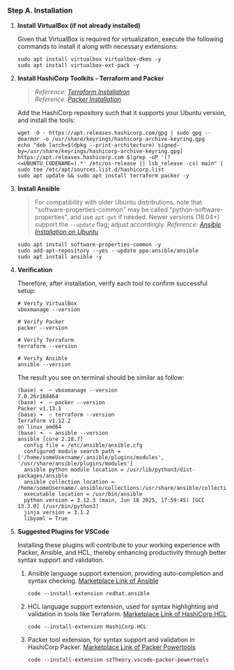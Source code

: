 
### Step A. Installation

1. **Install VirtualBox (if not already installed)**

    Given that VirtualBox is required for virtualization, execute the following commands to install it along with necessary extensions:

    ```shell
    sudo apt install virtualbox virtualbox-dkms -y
    sudo apt install virtualbox-ext-pack -y
    ```

2. **Install HashiCorp Toolkits - Terraform and Packer**

    > *Reference: [Terraform Installation](https://developer.hashicorp.com/terraform/install)*  
    > *Reference: [Packer Installation](https://developer.hashicorp.com/packer/install)*

    Add the HashiCorp repository such that it supports your Ubuntu version, and install the tools:

    ```shell
    wget -O - https://apt.releases.hashicorp.com/gpg | sudo gpg --dearmor -o /usr/share/keyrings/hashicorp-archive-keyring.gpg
    echo "deb [arch=$(dpkg --print-architecture) signed-by=/usr/share/keyrings/hashicorp-archive-keyring.gpg] https://apt.releases.hashicorp.com $(grep -oP '(?<=UBUNTU_CODENAME=).*' /etc/os-release || lsb_release -cs) main" | sudo tee /etc/apt/sources.list.d/hashicorp.list
    sudo apt update && sudo apt install terraform packer -y
    ```

3. **Install Ansible**

    > For compatibility with older Ubuntu distributions, note that "software-properties-common" may be called "python-software-properties", and use `apt-get` if needed. Newer versions (18.04+) support the `--update` flag; adjust accordingly.
    > *Reference: [Ansible Installation on Ubuntu](https://docs.ansible.com/ansible/latest/installation_guide/installation_distros.html#installing-ansible-on-ubuntu)*

    ```shell
    sudo apt install software-properties-common -y
    sudo add-apt-repository --yes --update ppa:ansible/ansible
    sudo apt install ansible -y
    ```

4. **Verification**

    Therefore, after installation, verify each tool to confirm successful setup:

    ```shell
    # Verify VirtualBox
    vboxmanage --version

    # Verify Packer
    packer --version

    # Verify Terraform
    terraform --version

    # Verify Ansible
    ansible --version
    ```

    The result you see on terminal should be similar as follow:
   
    ```text
    (base) ➜  ~ vboxmanage --version
    7.0.26r168464
    (base) ➜  ~ packer --version
    Packer v1.13.1
    (base) ➜  ~ terraform --version
    Terraform v1.12.2
    on linux_amd64
    (base) ➜  ~ ansible --version
    ansible [core 2.18.7]
      config file = /etc/ansible/ansible.cfg
      configured module search path = ['/home/someUsername/.ansible/plugins/modules', '/usr/share/ansible/plugins/modules']
      ansible python module location = /usr/lib/python3/dist-packages/ansible
      ansible collection location = /home/someUsername/.ansible/collections:/usr/share/ansible/collections
      executable location = /usr/bin/ansible
      python version = 3.12.3 (main, Jun 18 2025, 17:59:45) [GCC 13.3.0] (/usr/bin/python3)
      jinja version = 3.1.2
      libyaml = True
    ```

5. **Suggested Plugins for VSCode**

    Installing these plugins will contribute to your working experience with Packer, Ansible, and HCL, thereby enhancing productivity through better syntax support and validation.

    1. Ansible language support extension, providing auto-completion and syntax checking.
    [Marketplace Link of Ansible](https://marketplace.visualstudio.com/items?itemName=redhat.ansible)
    
        ```shell
        code --install-extension redhat.ansible
        ```

   2. HCL language support extension, used for syntax highlighting and validation in tools like Terraform.
    [Marketplace Link of HashiCorp HCL](https://marketplace.visualstudio.com/items?itemName=HashiCorp.HCL)
    
        ```shell
        code --install-extension HashiCorp.HCL
        ```
    
    3. Packer tool extension, for syntax support and validation in HashiCorp Packer.
    [Marketplace Link of Packer Powertools](https://marketplace.visualstudio.com/items?itemName=szTheory.vscode-packer-powertools)

        ```shell
        code --install-extension szTheory.vscode-packer-powertools
        ```